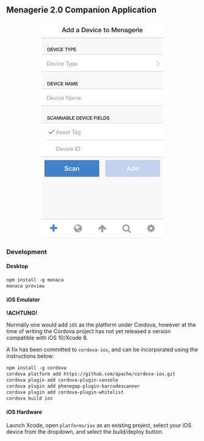 ## Menagerie 2.0 Companion Application

<div style="text-align:center"><img src="menagerie-frontend.png"/></div>

### Development

#### Desktop

```
npm install -g monaca
monaca preview
```

#### iOS Emulator

**!ACHTUNG!**

Normally one would add `iOS` as the platform under Cordova, however at the time
of writing the Cordova project has not yet released a version compatible with 
iOS 10/Xcode 8.

A fix has been committed to `cordova-ios`, and can be incorporated using the
instructions below:

```
npm install -g cordova
cordova platform add https://github.com/apache/cordova-ios.git
cordova plugin add cordova-plugin-console
cordova plugin add phonegap-plugin-barcodescanner
cordova plugin add cordova-plugin-whitelist
cordova build ios
```

#### iOS Hardware

Launch Xcode, open `platforms/ios` as an existing project, select your iOS 
device from the dropdown, and select the build/deploy button.
